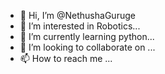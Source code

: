 - 👋 Hi, I’m @NethushaGuruge
- 👀 I’m interested in Robotics...
- 🌱 I’m currently learning python...
- 💞️ I’m looking to collaborate on ...
- 📫 How to reach me ...

<!---
NethushaGuruge/NethushaGuruge is a ✨ special ✨ repository because its `README.md` (this file) appears on your GitHub profile.
You can click the Preview link to take a look at your changes.
--->

